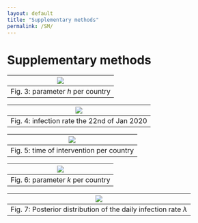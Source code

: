 ```yaml
---
layout: default
title: "Supplementary methods"
permalink: /SM/
---
```


# Supplementary methods


|<img src="../Figures/Figure_stat_2.png"/>|
|:--:|
|Fig. 3: parameter $h$ per country|

|<img src="../Figures/Figure_stat_3.png"/>|
|:--:|
|Fig. 4: infection rate the 22nd of Jan 2020|

|<img src="../Figures/Figure_stat_4.png"/>|
|:--:|
|Fig. 5: time of intervention per country|

|<img src="../Figures/Figure_stat_5.png"/>|
|:--:|
|Fig. 6: parameter $k$ per country|

|<img src="../Figures/Figure_stat_lambda.png"/>|
|:--:|
|Fig. 7: Posterior distribution of the daily infection rate $\lambda$|


